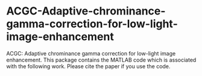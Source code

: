 # ACGC-Adaptive-chrominance-gamma-correction-for-low-light-image-enhancement
ACGC: Adaptive chrominance gamma correction for low-light image enhancement. This package contains the MATLAB code which is associated with the following work. Please cite the paper if you use the code.
